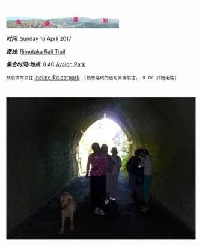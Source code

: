 ![skyline](_images/skyline2.png)

***时间***: Sunday 16 April 2017

***路线***: [Rimutaka Rail Trail](http://tracks.org.nz/track/show/213)

***集合时间/地点***: 8.40 [Avalon Park](https://www.google.co.nz/maps/place/41%C2%B011'40.6%22S+174%C2%B055'57.2%22E/@-41.1946111,174.9303669,17z/data=!3m1!4b1!4m5!3m4!1s0x0:0x0!8m2!3d-41.1946111!4d174.9325556)
<br/><br/>
`然后拼车前往` [Incline Rd carpark](https://www.google.co.nz/maps/place/41%C2%B005'07.4%22S+175%C2%B011'04.3%22E/@-41.0851569,175.1663017,13.05z/data=!4m5!3m4!1s0x0:0x0!8m2!3d-41.0853889!4d175.1845278) ` (熟悉路线的也可直接前往， 9.00 开始走路)` 


<br/>


![rimutaka_rail](_images/rimutaka_rail.jpg)
